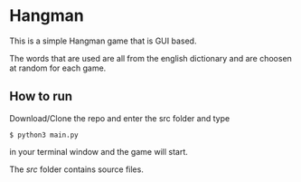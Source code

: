 # Hangman

This is a simple Hangman game that is GUI based.

The words that are used are all from the english dictionary and are choosen at random for each game.

## How to run

Download/Clone the repo and enter the src folder and type

```
$ python3 main.py 
```

in your terminal window and the game will start.

The *src* folder contains source files.
